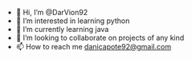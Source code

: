 - 👋 Hi, I’m @DarVion92
- 👀 I’m interested in learning python
- 🌱 I’m currently learning java
- 💞️ I’m looking to collaborate on projects of any kind
- 📫 How to reach me danicapote92@gmail.com

<!---
DarVion92/DarVion92 is a ✨ special ✨ repository because its `README.md` (this file) appears on your GitHub profile.
You can click the Preview link to take a look at your changes.
--->
